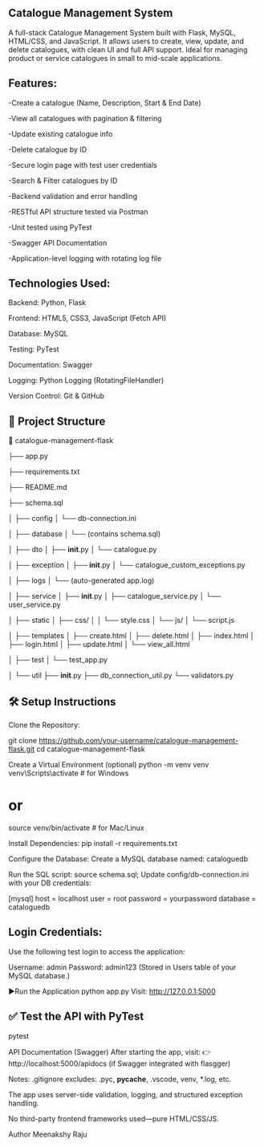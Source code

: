 ## Catalogue Management System
A full-stack Catalogue Management System built with Flask, MySQL, HTML/CSS, and JavaScript.
It allows users to create, view, update, and delete catalogues, with clean UI and full API support.
Ideal for managing product or service catalogues in small to mid-scale applications.

 ## Features:
-Create a catalogue (Name, Description, Start & End Date)

-View all catalogues with pagination & filtering

-Update existing catalogue info

-Delete catalogue by ID

-Secure login page with test user credentials

-Search & Filter catalogues by ID

-Backend validation and error handling

-RESTful API structure tested via Postman

-Unit tested using PyTest

-Swagger API Documentation

-Application-level logging with rotating log file


## Technologies Used:
Backend: Python, Flask

Frontend: HTML5, CSS3, JavaScript (Fetch API)

Database: MySQL

Testing: PyTest

Documentation: Swagger

Logging: Python Logging (RotatingFileHandler)

Version Control: Git & GitHub

## 📁 Project Structure

📁 catalogue-management-flask

├── app.py

├── requirements.txt

├── README.md

├── schema.sql

│
├── config
│   └── db-connection.ini

│
├── database
│   └── (contains schema.sql)

│
├── dto
│   ├── __init__.py
│   └── catalogue.py

│
├── exception
│   ├── __init__.py
│   └── catalogue_custom_exceptions.py

│
├── logs
│   └── (auto-generated app.log)

│
├── service
│   ├── __init__.py
│   ├── catalogue_service.py
│   └── user_service.py

│
├── static
│   ├── css/
│   │   └── style.css
│   └── js/
│       └── script.js

│
├── templates
│   ├── create.html
│   ├── delete.html
│   ├── index.html
│   ├── login.html
│   ├── update.html
│   └── view_all.html

│
├── test
│   └── test_app.py

│
└── util
    ├── __init__.py
    ├── db_connection_util.py
    └── validators.py
    



## 🛠 Setup Instructions
Clone the Repository:

git clone https://github.com/your-username/catalogue-management-flask.git
cd catalogue-management-flask

 Create a Virtual Environment (optional)
python -m venv venv
venv\Scripts\activate    # for Windows
# or
source venv/bin/activate # for Mac/Linux

Install Dependencies:
pip install -r requirements.txt

Configure the Database:
Create a MySQL database named: cataloguedb

Run the SQL script:
source schema.sql;
Update config/db-connection.ini with your DB credentials:

[mysql]
host = localhost
user = root
password = yourpassword
database = cataloguedb

 ## Login Credentials:
Use the following test login to access the application:

Username: admin
Password: admin123
(Stored in Users table of your MySQL database.)

▶Run the Application
python app.py
Visit: http://127.0.0.1:5000

## ✅ Test the API with PyTest
pytest

 API Documentation (Swagger)
After starting the app, visit:
👉 http://localhost:5000/apidocs (if Swagger integrated with flasgger)

 Notes:
.gitignore excludes: .pyc, __pycache__, .vscode, venv, *.log, etc.

The app uses server-side validation, logging, and structured exception handling.

No third-party frontend frameworks used—pure HTML/CSS/JS.

Author
Meenakshy Raju
























 











